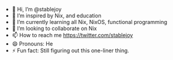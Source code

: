 - 👋 Hi, I’m @stablejoy
- 👀 I’m inspired by Nix, and education
- 🌱 I’m currently learning all Nix, NixOS, functional programming
- 💞️ I’m looking to collaborate on Nix
- 📫 How to reach me https://twitter.com/stablejoy
- 😄 Pronouns: He
- ⚡ Fun fact: Still figuring out this one-liner thing.

<!---
stablejoy/stablejoy is a ✨ special ✨ repository because its `README.md` (this file) appears on your GitHub profile.
You can click the Preview link to take a look at your changes.
--->
